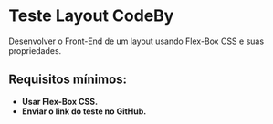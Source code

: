 # Teste Layout CodeBy
Desenvolver o Front-End de um layout usando Flex-Box CSS e suas propriedades.

## Requisitos mínimos:

- **Usar Flex-Box CSS.**
- **Enviar o link do teste no GitHub.**
